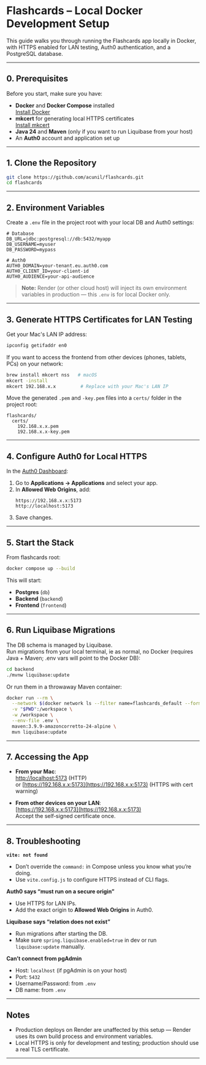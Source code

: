 # Flashcards – Local Docker Development Setup

This guide walks you through running the Flashcards app locally in Docker, with HTTPS enabled for LAN testing, Auth0 authentication, and a PostgreSQL database.

---

## 0. Prerequisites

Before you start, make sure you have:

- **Docker** and **Docker Compose** installed  
  [Install Docker](https://docs.docker.com/get-docker/)
- **mkcert** for generating local HTTPS certificates  
  [Install mkcert](https://github.com/FiloSottile/mkcert#installation)
- **Java 24** and **Maven** (only if you want to run Liquibase from your host)
- An **Auth0** account and application set up

---

## 1. Clone the Repository

```bash
git clone https://github.com/acunil/flashcards.git
cd flashcards
```

---

## 2. Environment Variables

Create a `.env` file in the project root with your local DB and Auth0 settings:

```env
# Database
DB_URL=jdbc:postgresql://db:5432/myapp
DB_USERNAME=myuser
DB_PASSWORD=mypass

# Auth0
AUTH0_DOMAIN=your-tenant.eu.auth0.com
AUTH0_CLIENT_ID=your-client-id
AUTH0_AUDIENCE=your-api-audience
```

> **Note:** Render (or other cloud host) will inject its own environment variables in production — this `.env` is for local Docker only.

---

## 3. Generate HTTPS Certificates for LAN Testing

Get your Mac's LAN IP address:
```bash
ipconfig getifaddr en0
```

If you want to access the frontend from other devices (phones, tablets, PCs) on your network:

```bash
brew install mkcert nss   # macOS
mkcert -install
mkcert 192.168.x.x         # Replace with your Mac's LAN IP
```

Move the generated `.pem` and `-key.pem` files into a `certs/` folder in the project root:

```
flashcards/
  certs/
    192.168.x.x.pem
    192.168.x.x-key.pem
```

---

## 4. Configure Auth0 for Local HTTPS

In the [Auth0 Dashboard](https://manage.auth0.com):

1. Go to **Applications → Applications** and select your app.
2. In **Allowed Web Origins**, add:
   ```
   https://192.168.x.x:5173
   http://localhost:5173
   ```
3. Save changes.

---

## 5. Start the Stack

From flashcards root:

```bash
docker compose up --build
```

This will start:
- **Postgres** (`db`)
- **Backend** (`backend`)
- **Frontend** (`frontend`)

---

## 6. Run Liquibase Migrations

The DB schema is managed by Liquibase.  
Run migrations from your local terminal, ie as normal, no Docker (requires Java + Maven; .env vars will point to the Docker DB):

```bash
cd backend
./mvnw liquibase:update
```

Or run them in a throwaway Maven container:

```bash
docker run --rm \
  --network $(docker network ls --filter name=flashcards_default --format "{{.Name}}") \
  -v "$PWD":/workspace \
  -w /workspace \
  --env-file .env \
  maven:3.9.9-amazoncorretto-24-alpine \
  mvn liquibase:update
```

---

## 7. Accessing the App

- **From your Mac**:  
  [http://localhost:5173](http://localhost:5173) (HTTP)  
  or [https://192.168.x.x:5173](https://192.168.x.x:5173) (HTTPS with cert warning)

- **From other devices on your LAN**:  
  [https://192.168.x.x:5173](https://192.168.x.x:5173)  
  Accept the self‑signed certificate once.

---

## 8. Troubleshooting

**`vite: not found`**
- Don’t override the `command:` in Compose unless you know what you’re doing.
- Use `vite.config.js` to configure HTTPS instead of CLI flags.

**Auth0 says “must run on a secure origin”**
- Use HTTPS for LAN IPs.
- Add the exact origin to **Allowed Web Origins** in Auth0.

**Liquibase says “relation does not exist”**
- Run migrations after starting the DB.
- Make sure `spring.liquibase.enabled=true` in dev or run `liquibase:update` manually.

**Can’t connect from pgAdmin**
- Host: `localhost` (if pgAdmin is on your host)
- Port: `5432`
- Username/Password: from `.env`
- DB name: from `.env`

---

## Notes

- Production deploys on Render are unaffected by this setup — Render uses its own build process and environment variables.
- Local HTTPS is only for development and testing; production should use a real TLS certificate.

---
